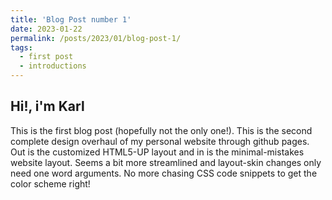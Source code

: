 ```yaml
---
title: 'Blog Post number 1'
date: 2023-01-22
permalink: /posts/2023/01/blog-post-1/
tags:
  - first post
  - introductions
---
```


Hi!, i'm Karl
------

 This is the first blog post (hopefully not the only one!). This is the second complete design overhaul of my personal website through github pages. Out is the customized HTML5-UP layout and in is the minimal-mistakes website layout. Seems a bit more streamlined and layout-skin changes only need one word arguments. No more chasing CSS code snippets to get the color scheme right!